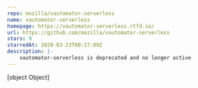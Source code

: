 ```yaml
---
repo: mozilla/vautomator-serverless
name: vautomator-serverless
homepage: https://vautomator-serverless.rtfd.io/
url: https://github.com/mozilla/vautomator-serverless
stars: 9
starredAt: 2020-03-23T00:17:09Z
description: |-
    vautomator-serverless is deprecated and no longer active
---
```


[object Object]
